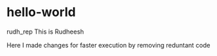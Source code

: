 # hello-world
rudh_rep
This is Rudheesh

Here I made changes for faster execution by removing reduntant code
